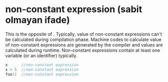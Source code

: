 # non-constant expression (sabit olmayan ifade)

This is the opposite of [](constant-expression.md). Typically, value of
non-constant expressions can't be calculated during compilation phase. Machine
codes to calculate value of non-constant expressions are generated by the
compiler and values are calculated during runtime. Non-constant expressions
contain at least one variable (or an identifier) typically.

```c
x      //non-constant expression
x + 5  //non-constant expression
foo()  //non-constant expression
```
